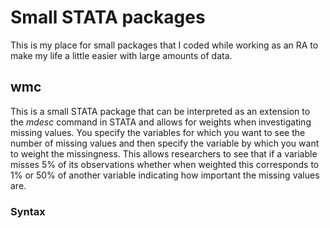 # Small STATA packages
This is my place for small packages that I coded while working as an RA to make my life a little easier with large amounts of data. 

## wmc

This is a small STATA package that can be interpreted as an extension to the _mdesc_ command in STATA and allows for weights when investigating missing values. You specify the variables for which you want to see the number of missing values and then specify the variable by which you want to weight the missingness. This allows researchers to see that if a variable misses 5% of its observations whether when weighted this corresponds to 1% or 50% of another variable indicating how important the missing values are. 

### Syntax


